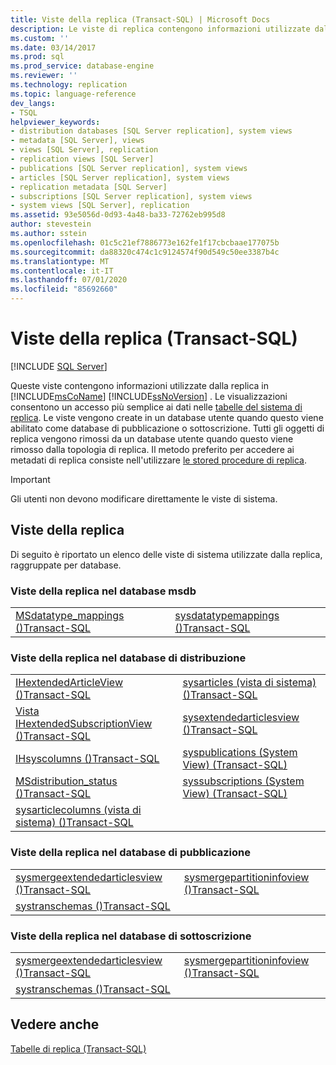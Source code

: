 ```yaml
---
title: Viste della replica (Transact-SQL) | Microsoft Docs
description: Le viste di replica contengono informazioni utilizzate dalla replica in SQL Server. Le viste semplificano l'accesso ai dati nelle tabelle di sistema di replica.
ms.custom: ''
ms.date: 03/14/2017
ms.prod: sql
ms.prod_service: database-engine
ms.reviewer: ''
ms.technology: replication
ms.topic: language-reference
dev_langs:
- TSQL
helpviewer_keywords:
- distribution databases [SQL Server replication], system views
- metadata [SQL Server], views
- views [SQL Server], replication
- replication views [SQL Server]
- publications [SQL Server replication], system views
- articles [SQL Server replication], system views
- replication metadata [SQL Server]
- subscriptions [SQL Server replication], system views
- system views [SQL Server], replication
ms.assetid: 93e5056d-0d93-4a48-ba33-72762eb995d8
author: stevestein
ms.author: sstein
ms.openlocfilehash: 01c5c21ef7886773e162fe1f17cbcbaae177075b
ms.sourcegitcommit: da88320c474c1c9124574f90d549c50ee3387b4c
ms.translationtype: MT
ms.contentlocale: it-IT
ms.lasthandoff: 07/01/2020
ms.locfileid: "85692660"
---
```

# <a name="replication-views-transact-sql"></a>Viste della replica (Transact-SQL)
[!INCLUDE [SQL Server](../../includes/applies-to-version/sqlserver.md)]

  Queste viste contengono informazioni utilizzate dalla replica in [!INCLUDE[msCoName](../../includes/msconame-md.md)] [!INCLUDE[ssNoVersion](../../includes/ssnoversion-md.md)] . Le visualizzazioni consentono un accesso più semplice ai dati nelle [tabelle del sistema di replica](../../relational-databases/system-tables/replication-tables-transact-sql.md). Le viste vengono create in un database utente quando questo viene abilitato come database di pubblicazione o sottoscrizione. Tutti gli oggetti di replica vengono rimossi da un database utente quando questo viene rimosso dalla topologia di replica. Il metodo preferito per accedere ai metadati di replica consiste nell'utilizzare [le stored procedure di replica](../../relational-databases/system-stored-procedures/replication-stored-procedures-transact-sql.md).  
  
> [!IMPORTANT]  
>  Gli utenti non devono modificare direttamente le viste di sistema.  
  
## <a name="replication-views"></a>Viste della replica  
 Di seguito è riportato un elenco delle viste di sistema utilizzate dalla replica, raggruppate per database.  
  
### <a name="replication-views-in-the-msdb-database"></a>Viste della replica nel database msdb  
  
|||  
|-|-|  
|[MSdatatype_mappings &#40;&#41;Transact-SQL](../../relational-databases/system-views/msdatatype-mappings-transact-sql.md)|[sysdatatypemappings &#40;&#41;Transact-SQL](../../relational-databases/system-views/sysdatatypemappings-transact-sql.md)|  
  
### <a name="replication-views-in-the-distribution-database"></a>Viste della replica nel database di distribuzione  
  
|||  
|-|-|  
|[IHextendedArticleView &#40;&#41;Transact-SQL](../../relational-databases/system-views/ihextendedarticleview-transact-sql.md)|[sysarticles &#40;vista di sistema&#41; &#40;&#41;Transact-SQL](../../relational-databases/system-views/sysarticles-system-view-transact-sql.md)|  
|[Vista IHextendedSubscriptionView &#40;&#41;Transact-SQL](../../relational-databases/system-views/ihextendedsubscriptionview-transact-sql.md)|[sysextendedarticlesview &#40;&#41;Transact-SQL](../../relational-databases/system-views/sysextendedarticlesview-transact-sql.md)|  
|[IHsyscolumns &#40;&#41;Transact-SQL](../../relational-databases/system-views/ihsyscolumns-transact-sql.md)|[syspublications &#40;System View&#41; &#40;Transact-SQL&#41;](../../relational-databases/system-views/syspublications-system-view-transact-sql.md)|  
|[MSdistribution_status &#40;&#41;Transact-SQL](../../relational-databases/system-views/msdistribution-status-transact-sql.md)|[syssubscriptions &#40;System View&#41; &#40;Transact-SQL&#41;](../../relational-databases/system-views/syssubscriptions-system-view-transact-sql.md)|  
|[sysarticlecolumns &#40;vista di sistema&#41; &#40;&#41;Transact-SQL](../../relational-databases/system-views/sysarticlecolumns-system-view-transact-sql.md)||  
  
### <a name="replication-views-in-the-publication-database"></a>Viste della replica nel database di pubblicazione  
  
|||  
|-|-|  
|[sysmergeextendedarticlesview &#40;&#41;Transact-SQL](../../relational-databases/system-views/sysmergeextendedarticlesview-transact-sql.md)|[sysmergepartitioninfoview &#40;&#41;Transact-SQL](../../relational-databases/system-views/sysmergepartitioninfoview-transact-sql.md)|  
|[systranschemas &#40;&#41;Transact-SQL](../../relational-databases/system-views/systranschemas-transact-sql.md)||  
  
### <a name="replication-views-in-the-subscription-database"></a>Viste della replica nel database di sottoscrizione  
  
|||  
|-|-|  
|[sysmergeextendedarticlesview &#40;&#41;Transact-SQL](../../relational-databases/system-views/sysmergeextendedarticlesview-transact-sql.md)|[sysmergepartitioninfoview &#40;&#41;Transact-SQL](../../relational-databases/system-views/sysmergepartitioninfoview-transact-sql.md)|  
|[systranschemas &#40;&#41;Transact-SQL](../../relational-databases/system-views/systranschemas-transact-sql.md)||  
  
## <a name="see-also"></a>Vedere anche  
 [Tabelle di replica &#40;Transact-SQL&#41;](../../relational-databases/system-tables/replication-tables-transact-sql.md)  
  
  
